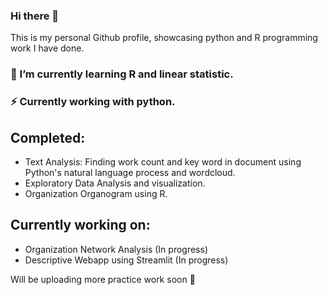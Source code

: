 ### Hi there 👋
This is my personal Github profile, showcasing python and R programming work I have done. 

### 🤔 I’m currently learning R and linear statistic.
### ⚡ Currently working with python.  

## Completed: 
- Text Analysis: Finding work count and key word in document using Python's natural language process and wordcloud.
- Exploratory Data Analysis and visualization.
- Organization Organogram using R.     
   
## Currently working on:
   - Organization Network Analysis (In progress) 
   - Descriptive Webapp using Streamlit (In progress) 
  


Will be uploading more practice work soon 🌱
<!--
**Naseb-HR/Naseb-HR** is a ✨ _special_ ✨ repository because its `README.md` (this file) appears on your GitHub profile.

Here are some ideas to get you started:

- 🔭 I’m currently working on ...
- 🌱 I’m currently learning ...
- 👯 I’m looking to collaborate on ...
- 🤔 I’m looking for help with ...
- 💬 Ask me about ...
- 📫 How to reach me: ...
- 😄 Pronouns: ...
- ⚡ Fun fact: ...
-->
